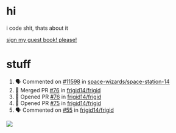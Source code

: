 # hi
i code shit, thats about it

[sign my guest book! please!](https://github.com/Just-a-Unity-Dev/Just-a-Unity-Dev/issues/new?&body=Sign%20my%20guest%20book%20by%20placing%20your%20name%20in%20the%20title,%20how%27d%20you%20get%20to%20this%20page%20and%20why?%20Don%27t%20forget%20you%20have%20an%20entire%20notebook%20in%20your%20hands!)


# stuff
<!--START_SECTION:activity-->
1. 🗣 Commented on [#11598](https://github.com/space-wizards/space-station-14/issues/11598) in [space-wizards/space-station-14](https://github.com/space-wizards/space-station-14)
2. 🎉 Merged PR [#76](https://github.com/frigid14/frigid/pull/76) in [frigid14/frigid](https://github.com/frigid14/frigid)
3. 💪 Opened PR [#76](https://github.com/frigid14/frigid/pull/76) in [frigid14/frigid](https://github.com/frigid14/frigid)
4. 💪 Opened PR [#75](https://github.com/frigid14/frigid/pull/75) in [frigid14/frigid](https://github.com/frigid14/frigid)
5. 🗣 Commented on [#55](https://github.com/frigid14/frigid/issues/55) in [frigid14/frigid](https://github.com/frigid14/frigid)
<!--END_SECTION:activity-->

![](https://github-profile-summary-cards.vercel.app/api/cards/profile-details?username=Just-a-Unity-Dev&theme=solarized_dark)
